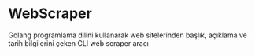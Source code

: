 # WebScraper
Golang programlama dilini kullanarak web sitelerinden başlık,
açıklama ve tarih bilgilerini çeken CLI web scraper aracı
